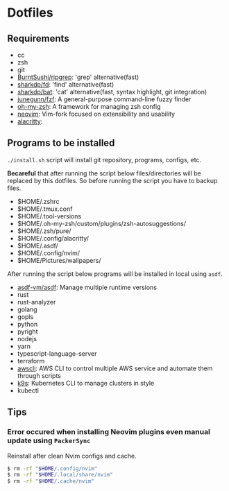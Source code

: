# Dotfiles

## Requirements

- cc
- zsh
- git
- [BurntSushi/ripgrep](https://github.com/BurntSushi/ripgrep): 'grep' alternative(fast)
- [sharkdp/fd](https://github.com/sharkdp/fd): 'find' alternative(fast)
- [sharkdp/bat](https://github.com/sharkdp/bat): 'cat' alternative(fast, syntax highlight, git integration)
- [junegunn/fzf](https://github.com/junegunn/fzf): A general-purpose command-line fuzzy finder
- [oh-my-zsh](https://github.com/ohmyzsh/ohmyzsh): A framework for managing zsh config
- [neovim](https://github.com/neovim/neovim): Vim-fork focused on extensibility and usability
- [alacritty](): 

## Programs to be installed

`./install.sh` script will install git repository, programs, configs, etc.

**Becareful** that after running the script below files/directories will be replaced by this dotfiles.
So before running the script you have to backup files.
- $HOME/.zshrc
- $HOME/.tmux.conf
- $HOME/.tool-versions
- $HOME/.oh-my-zsh/custom/plugins/zsh-autosuggestions/
- $HOME/.zsh/pure/
- $HOME/.config/alacritty/
- $HOME/.asdf/
- $HOME/.config/nvim/
- $HOME/Pictures/wallpapers/

After running the script below programs will be installed in local using `asdf`.
- [asdf-vm/asdf](https://github.com/asdf-vm/asdf): Manage multiple runtime versions
- rust
- rust-analyzer
- golang
- gopls
- python
- pyright
- nodejs
- yarn
- typescript-language-server
- terraform
- [awscli](https://github.com/aws/aws-cli): AWS CLI to control multiple AWS service and automate them through scripts
- [k9s](https://github.com/derailed/k9s): Kubernetes CLI to manage clusters in style
- kubectl

## Tips

### Error occured when installing Neovim plugins even manual update using `PackerSync`
Reinstall after clean Nvim configs and cache.

```sh
$ rm -rf "$HOME/.config/nvim"
$ rm -rf "$HOME/.local/share/nvim"
$ rm -rf "$HOME/.cache/nvim"
```

